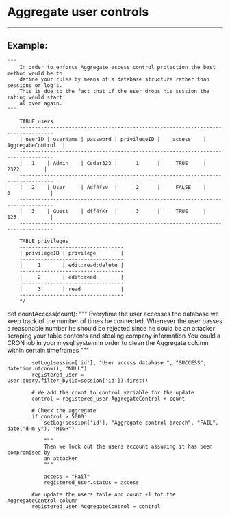 # Aggregate user controls
-------

## Example:

 

    """
    	In order to enforce Aggregate access control protection the best method would be to
    	define your rules by means of a database structure rather than sessions or log's.
    	This is due to the fact that if the user drops his session the rating would start
    	al over again.
    """

    	TABLE users
    	---------------------------------------------------------------------------------   
    	| userID | userName | password | privilegeID |    access    | AggregateControl	|
    	---------------------------------------------------------------------------------  
    	|   1    | Admin    | Csdar323 |      1      |     TRUE     |		2322	    |
    	---------------------------------------------------------------------------------   
    	|   2    | User     | Adf4fsv  |      2      |     FALSE    |	  0             |
    	---------------------------------------------------------------------------------  
    	|   3    | Guest    | dff4fKr  |      3      |     TRUE     |	  125           |
    	---------------------------------------------------------------------------------

    	TABLE privileges
    	----------------------------------   
    	| privilegeID | privilege        |
    	----------------------------------
    	|     1       | edit:read:delete |
    	----------------------------------
    	|     2       | edit:read        |
    	----------------------------------
    	|     3       | read             |
    	----------------------------------
    	*/

def countAccess(count):
            """
            Everytime the user accesses the database we keep track of the number of times he
            connected. Whenever the user passes a reasonable number he should be rejected
            since he could be an attacker scraping your table contents and stealing company information
            You could a CRON job in your mysql system in order to clean the Aggregate column within certain timeframes
            """
            
            setLog(session['id'], "User access database ", "SUCCESS", datetime.utcnow(), "NULL")
            registered_user = User.query.filter_by(id=session['id']).first()
            
            # We add the count to control variable for the update
            control = registered_user.AggregateControl + count
            
            # Check the aggregate
            if control > 5000:
                setLog(session['id'], "Aggregate control breach", "FAIL", date("d-m-y"), "HIGH")
                
                """
                Then we lock out the users account assuming it has been compromised by
                an attacker
                """
                
                access = "Fail"
                registered_user.status = access
            
            #we update the users table and count +1 tot the AggregateControl column
            registered_user.AggregateControl = control
